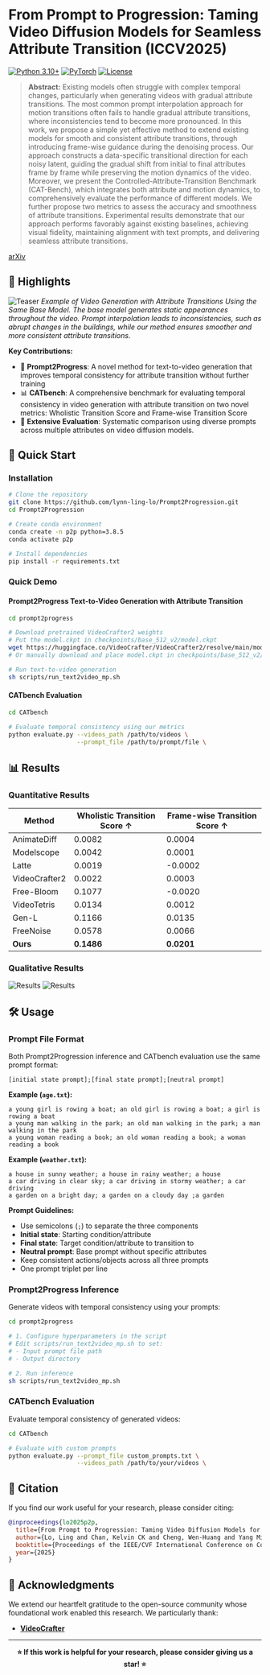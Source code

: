 # From Prompt to Progression: Taming Video Diffusion Models for Seamless Attribute Transition (ICCV2025)

[![Python 3.10+](https://img.shields.io/badge/python-3.10+-blue.svg)](https://www.python.org/downloads/)
[![PyTorch](https://img.shields.io/badge/PyTorch-2.0+-ee4c2c.svg)](https://pytorch.org/)
[![License](https://img.shields.io/badge/License-MIT-green.svg)](LICENSE)

> **Abstract:** Existing models often struggle with complex temporal changes, particularly when generating videos with gradual attribute transitions. The most common prompt interpolation approach for motion transitions often fails to handle gradual attribute transitions, where inconsistencies tend to become more pronounced. In this work, we propose a simple yet effective method to extend existing models for smooth and consistent attribute transitions, through introducing frame-wise guidance during the denoising process. Our approach constructs a data-specific transitional direction for each noisy latent, guiding the gradual shift from initial to final attributes frame by frame while preserving the motion dynamics of the video. Moreover, we present the Controlled-Attribute-Transition Benchmark (CAT-Bench), which integrates both attribute and motion dynamics, to comprehensively evaluate the performance of different models. We further propose two metrics to assess the accuracy and smoothness of attribute transitions. Experimental results demonstrate that our approach performs favorably against existing baselines, achieving visual fidelity, maintaining alignment with text prompts, and delivering seamless attribute transitions.

[arXiv](https://arxiv.org/abs/2509.19690)

## 🎯 Highlights

![Teaser](assets/teaser.png)
*Example of Video Generation with Attribute Transitions Using the Same Base Model. The base model generates static appearances throughout the video. Prompt interpolation leads to inconsistencies, such as abrupt changes in the buildings, while our method ensures smoother and more consistent attribute transitions.*

**Key Contributions:**
- 🚀 **Prompt2Progress**: A novel method for text-to-video generation that improves temporal consistency for attribute transition without further training
- 📊 **CATbench**: A comprehensive benchmark for evaluating temporal consistency in video generation with attribute transition on two novel metrics: Wholistic Transition Score and Frame-wise Transition Score
- 🔧 **Extensive Evaluation**: Systematic comparison using diverse prompts across multiple attributes on video diffusion models.

## 🚀 Quick Start

### Installation
```bash
# Clone the repository
git clone https://github.com/lynn-ling-lo/Prompt2Progression.git
cd Prompt2Progression

# Create conda environment
conda create -n p2p python=3.8.5
conda activate p2p

# Install dependencies
pip install -r requirements.txt
```

### Quick Demo

#### Prompt2Progress Text-to-Video Generation with Attribute Transition
```bash
cd prompt2progress

# Download pretrained VideoCrafter2 weights
# Put the model.ckpt in checkpoints/base_512_v2/model.ckpt
wget https://huggingface.co/VideoCrafter/VideoCrafter2/resolve/main/model.ckpt -P checkpoints/base_512_v2/
# Or manually download and place model.ckpt in checkpoints/base_512_v2/

# Run text-to-video generation
sh scripts/run_text2video_mp.sh
```

#### CATbench Evaluation
```bash
cd CATbench

# Evaluate temporal consistency using our metrics
python evaluate.py --videos_path /path/to/videos \
                   --prompt_file /path/to/prompt/file \
```

## 📊 Results

### Quantitative Results
| Method | Wholistic Transition Score ↑ | Frame-wise Transition Score ↑ | 
|--------|-------|-------|
| AnimateDiff | 0.0082 | 0.0004 |
| Modelscope | 0.0042 | 0.0001 |
| Latte | 0.0019 | -0.0002 |
| VideoCrafter2 | 0.0022 | 0.0003|
| Free-Bloom | 0.1077 | -0.0020 |
| VideoTetris |0.0134 | 0.0012 |
| Gen-L | 0.1166 | 0.0135 |
| FreeNoise |0.0578 | 0.0066 |
| **Ours** | **0.1486** | **0.0201** |

### Qualitative Results
![Results](assets/Results1.gif)
![Results](assets/Results2.gif)



## 🛠️ Usage
### Prompt File Format
Both Prompt2Progression inference and CATbench evaluation use the same prompt format:
```
[initial state prompt];[final state prompt];[neutral prompt]
```

**Example (`age.txt`):**
```
a young girl is rowing a boat; an old girl is rowing a boat; a girl is rowing a boat
a young man walking in the park; an old man walking in the park; a man walking in the park  
a young woman reading a book; an old woman reading a book; a woman reading a book
```

**Example (`weather.txt`):**
```
a house in sunny weather; a house in rainy weather; a house
a car driving in clear sky; a car driving in stormy weather; a car driving
a garden on a bright day; a garden on a cloudy day ;a garden
```

**Prompt Guidelines:**
- Use semicolons (`;`) to separate the three components
- **Initial state**: Starting condition/attribute  
- **Final state**: Target condition/attribute to transition to
- **Neutral prompt**: Base prompt without specific attributes
- Keep consistent actions/objects across all three prompts
- One prompt triplet per line

### Prompt2Progress Inference

Generate videos with temporal consistency using your prompts:

```bash
cd prompt2progress

# 1. Configure hyperparameters in the script
# Edit scripts/run_text2video_mp.sh to set:
# - Input prompt file path
# - Output directory

# 2. Run inference
sh scripts/run_text2video_mp.sh
```

### CATbench Evaluation

Evaluate temporal consistency of generated videos:

```bash
cd CATbench

# Evaluate with custom prompts
python evaluate.py --prompt_file custom_prompts.txt \
                   --videos_path /path/to/your/videos \

```



## 📄 Citation

If you find our work useful for your research, please consider citing:

```bibtex
@inproceedings{lo2025p2p,
  title={From Prompt to Progression: Taming Video Diffusion Models for Seamless Attribute Transition},
  author={Lo, Ling and Chan, Kelvin CK and Cheng, Wen-Huang and Yang Ming-Hsuan},
  booktitle={Proceedings of the IEEE/CVF International Conference on Computer Vision (ICCV)},
  year={2025}
}
```

## 🙏 Acknowledgments
We extend our heartfelt gratitude to the open-source community whose foundational work enabled this research. We particularly thank:
- **[VideoCrafter](https://github.com/AILab-CVC/VideoCrafter)**

---

<div align="center">

**⭐ If this work is helpful for your research, please consider giving us a star! ⭐**

</div>
